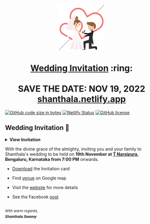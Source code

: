 
<p align="center"><a href="https://shanthala.netlify.app/"><img src="./assets/wedding.gif" width="150px" height="150px"/></a></p>
<h1 align="center"><a href="https://shanthala.netlify.app/">Wedding Invitation</a> :ring: <br> <br> SAVE THE DATE: NOV 19, 2022 <br> <a href="https://shanthala.netlify.app/">shanthala.netlify.app</a></h1>

[![GitHub code size in bytes](https://img.shields.io/github/languages/code-size/mvkishoresr/shanthala?logo=github)](https://shanthala.netlify.app/) [![Netlify Status](https://api.netlify.com/api/v1/badges/8fac0f04-5519-41c7-8e81-149911221dc9/deploy-status)](https://app.netlify.com/sites/shanthala/deploys) [![GitHub license](https://img.shields.io/github/license/mvkishoresr/shanthala?logo=github)](https://github.com/mvkishoresr/shanthala)

## Wedding Invitation :ring:

<details>
  <summary><strong>View Invitation</strong></summary>
  <a href="https://shanthala.netlify.app/"><img src="./assets/img/shanthala.jpeg" /></a>
</details>

With the divine grace of the almighty,
inviting you and your family to Shanthala's wedding to be held on **19th November at [T Narsipura](https://g.page/courtyardhebbal?share), Bengaluru, Karnataka from 7:00 PM** onwards.

- [Download](https://github.com/mvkishoresr/mvkishoresr/raw/master/docs/Shanthala%20&%20Govardhan.pdf) the Invitation card

- Find [venue](https://g.page/courtyardhebbal?share) on Google map

- Visit the [website](https://shanthala.netlify.app/) for more details

- See the Facebook [post](https://www.facebook.com/shanthala.swamy.3)

<!-- See the [Tweet](https://twitter.com/narendramodi) -->

<!-- ```js

const newCouple = 'Shanthala & Govardhan';

// Nov 19, 2022
const weddingDate = new Date(2022, 11, 19);

// Wedding venue: https://goo.gl/maps/yBr59SuKBcvWCXo39
const weddingVenue = new Location('T Narsipura, Mysore');

(function() {
    newCouple.willTieKnot(weddingDate);

    // your presence is requested
    (new Wedding()).acceptInvitation(
        window.open('https://shanthala.netlify.app/')
    );
})();


``` -->

<!-- ## Are you or your loved ones a *bride-to-be* or *groom-to-be*? 
> Feel free to use this template to build your wedding website!

To reuse this, follow the steps:

- *Replace the date in [script.js](https://github.com/mvkishoresr/shanthala/blob/master/js/script.js#L29) to have a timer running for your big day!*

```js
// Set the date we're counting down to
var countDownDate = new Date("Nov 19, 2022 00:00:00").getTime();
```

- *If you wish to change the track which plays on click, edit the `src` in [index.html](https://github.com/mvkishoresr/shanthala/blob/760c4aa437115fc365f5cb86a4b428b0e292b5ba/index.html#L69)*

```html
<div class="music">
   <audio src="./assets/mp3/song.mp3" id="my_audio" loop="loop"></audio> 
</div>
```

> <sup>Despite so many new Bollywood and English song options, I prefered to use two-decade-old song, **[Din Shagna Da](https://youtu.be/X0MDALpV29s)**! Ever attended a North Indian Wedding? As soon as the DJ plays [Din Shagna Da](https://youtu.be/Mj4eK5YViCs) song, it means that the much-awaited moment is here and the bride is all set to put her first foot forward to the wedding venue under a breathtaking phoolon ki chaadar. Let's keep the sky-high status of this song untouched! When the website is backed up with a soul-stirring track, the feeling becomes absolutely surreal. **Choose a heart-touching track!** :musical_note: :heart: </sup>

## शुभ विवाह 🎉  ~ Hindi version of this website 👇

[![Wedding Website](https://github-readme-stats.vercel.app/api/pin/?username=mvkishoresr&repo=shanthala)](https://github.com/mvkishoresr/shanthala/)

### Do not forget to leave a star! :hugs:

Tag me to share your wedding story on Twitter([@Narendra_Modi](https://twitter.com/narendramodi)) :yellow_heart: -->

<br><sup><i>With warm regards,<br>
**Shanthala Swamy**<i></sup><br>
<!--[![Twitter Follow @Narendra_Modi](https://img.shields.io/twitter/follow/narendramodi?style=social)](https://twitter.com/narendramodi)-->
